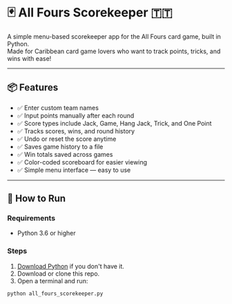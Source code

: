 # 🃏 All Fours Scorekeeper 🇹🇹

A simple menu-based scorekeeper app for the All Fours card game, built in Python.  
Made for Caribbean card game lovers who want to track points, tricks, and wins with ease!

---

## 📦 Features

- ✅ Enter custom team names
- ✅ Input points manually after each round
- ✅ Score types include Jack, Game, Hang Jack, Trick, and One Point
- ✅ Tracks scores, wins, and round history
- ✅ Undo or reset the score anytime
- ✅ Saves game history to a file
- ✅ Win totals saved across games
- ✅ Color-coded scoreboard for easier viewing
- ✅ Simple menu interface — easy to use

---

## 🚀 How to Run

### Requirements
- Python 3.6 or higher

### Steps
1. [Download Python](https://www.python.org/downloads/) if you don't have it.
2. Download or clone this repo.
3. Open a terminal and run:

```bash
python all_fours_scorekeeper.py
